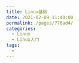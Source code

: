 ```yaml
---
title: Linux基础
date: 2021-02-09 11:40:00
permalink: /pages/776ad4/
categories:
  - Linux
  - Linux入门
tags:
  - 
---
```

